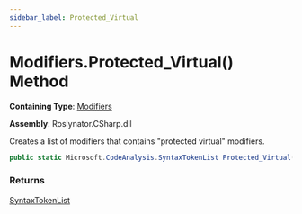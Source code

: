 ```yaml
---
sidebar_label: Protected_Virtual
---
```


# Modifiers\.Protected\_Virtual\(\) Method

**Containing Type**: [Modifiers](../index.md)

**Assembly**: Roslynator\.CSharp\.dll

  
Creates a list of modifiers that contains "protected virtual" modifiers\.

```csharp
public static Microsoft.CodeAnalysis.SyntaxTokenList Protected_Virtual()
```

### Returns

[SyntaxTokenList](https://docs.microsoft.com/en-us/dotnet/api/microsoft.codeanalysis.syntaxtokenlist)

